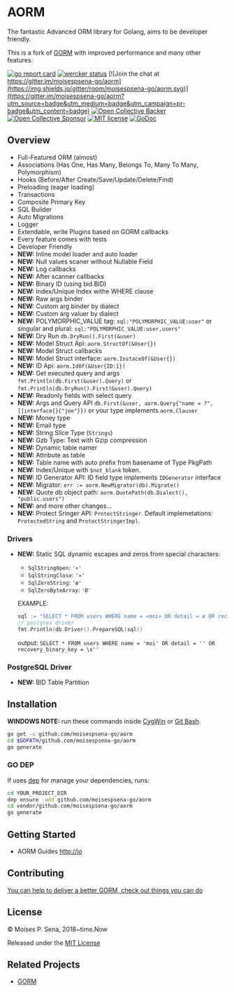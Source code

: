 # AORM

The fantastic Advanced ORM library for Golang, aims to be developer friendly.

This is a fork of [GORM](https://github.com/jinzhu/gorm) with improved performance and many other features.

[![go report card](https://goreportcard.com/badge/github.com/moisespsena-go/aorm "go report card")](https://goreportcard.com/report/github.com/moisespsena-go/aorm)
[![wercker status](https://app.wercker.com/status/8596cace912c9947dd9c8542ecc8cb8b/s/master "wercker status")](https://app.wercker.com/project/byKey/8596cace912c9947dd9c8542ecc8cb8b)
[![Join the chat at https://gitter.im/moisespsena-go/aorm](https://img.shields.io/gitter/room/moisespsena-go/aorm.svg)](https://gitter.im/moisespsena-go/aorm?utm_source=badge&utm_medium=badge&utm_campaign=pr-badge&utm_content=badge)
[![Open Collective Backer](https://opencollective.com/gorm/tiers/backer/badge.svg?label=backer&color=brightgreen "Open Collective Backer")](https://opencollective.com/gorm)
[![Open Collective Sponsor](https://opencollective.com/gorm/tiers/sponsor/badge.svg?label=sponsor&color=brightgreen "Open Collective Sponsor")](https://opencollective.com/gorm)
[![MIT license](http://img.shields.io/badge/license-MIT-brightgreen.svg)](http://opensource.org/licenses/MIT)
[![GoDoc](https://godoc.org/github.com/moisespsena-go/aorm?status.svg)](https://godoc.org/github.com/moisespsena-go/aorm)

## Overview

* Full-Featured ORM (almost)
* Associations (Has One, Has Many, Belongs To, Many To Many, Polymorphism)
* Hooks (Before/After Create/Save/Update/Delete/Find)
* Preloading (eager loading)
* Transactions
* Composite Primary Key
* SQL Builder
* Auto Migrations
* Logger
* Extendable, write Plugins based on GORM callbacks
* Every feature comes with tests
* Developer Friendly
* **NEW:** Inline model loader and auto loader
* **NEW:** Null values scaner without Nullable Field
* **NEW:** Log callbacks
* **NEW:** After scanner callbacks  
* **NEW:** Binary ID (using bid.BID)
* **NEW:** Index/Unique Index withe WHERE clause
* **NEW:** Raw args binder
* **NEW:** Custom arg binder by dialect
* **NEW:** Custom arg valuer by dialect
* **NEW:** POLYMORPHIC_VALUE tag: `sql:"POLYMORPHIC_VALUE:user"` or singular and plural: `sql:"POLYMORPHIC_VALUE:user,users"`
* **NEW:** Dry Run `db.DryRun().First(&user)`
* **NEW:** Model Struct Api: `aorm.StructOf(&User{})`
* **NEW:** Model Struct callbacks
* **NEW:** Model Struct interface: `aorm.InstaceOf(&User{})`
* **NEW:** ID Api: `aorm.IdOf(&User{ID:1})` 
* **NEW:** Get executed query and args `fmt.Println(db.First(&user).Query)` or `fmt.Println(db.DryRun().First(&user).Query)`
* **NEW:** Readonly fields with select query
* **NEW:** Args and Query API `db.First(&user, aorm.Query{"name = ?", []interface{}{"joe"}})` or your type implements `aorm.Clauser`
* **NEW:** Money type
* **NEW:** Email type
* **NEW:** String Slice Type (`Strings`)
* **NEW:** Gzb Type: Text with Gzip compression
* **NEW:** Dynamic table namer
* **NEW:** Attribute as table
* **NEW:** Table name with auto prefix from basename of Type PkgPath
* **NEW:** Index/Unique with `$not_blank` token.
* **NEW:** ID Generator API: ID field type implements `IDGenerator` interface
* **NEW:** Migrator: `err := aorm.NewMigrator(db).Migrate()`
* **NEW:** Quote db object path: `aorm.QuotePath(db.Dialect(), "public.users")`
* **NEW:** and more other changes...
* **NEW:** Protect Sringer API: `ProtectStringer`. Default implemetations: `ProtectedString` and `ProtectStringerImpl`.

### Drivers
* **NEW:** Static SQL dynamic escapes and zeros from special characters:

    * `SqlStringOpen`: `'«'`
    * `SqlStringClose`: `'»'`
    * `SqlZeroString`: `'ø'`
    * `SqlZeroByteArray`: `'Ø'`
    
    EXAMPLE: 
    
    ```go
    sql := "SELECT * FROM users WHERE name = «moi» OR detail = ø OR recovery_binary_key = Ø"
    // postgres driver
    fmt.Println(db.Driver().PrepareSQL(sql))
    ``` 
    output: `SELECT * FROM users WHERE name = 'moi' OR detail = '' OR recovery_binary_key = \x''`
    

### PostgreSQL Driver

* **NEW:** BID Table Partition 

## Installation

**WINDOWS NOTE:** run these commands inside [CygWin](http://www.cygwin.org/) or [Git Bash](git-scm.com/download/win).

```bash
go get -u github.com/moisespsena-go/aorm
cd $GOPATH/github.com/moisespsena-go/aorm
go generate
```
    
### GO DEP

If uses [dep](https://golang.github.io/dep/) for manage your dependencies, runs:

```bash
cd YOUR_PROJECT_DIR
dep ensure -add github.com/moisespsena-go/aorm
cd vendor/github.com/moisespsena-go/aorm
go generate
```

## Getting Started

* AORM Guides [http://io](http://io)

## Contributing

[You can help to deliver a better GORM, check out things you can do](http://io/contribute.html)

## License

© Moises P. Sena, 2018~time.Now

Released under the [MIT License](https://github.com/moisespsena-go/aorm/blob/master/License)

## Related Projects

* [GORM](https://github.com/jinzhu/gorm)
